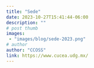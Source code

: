 ```yaml
---
title: "Sede"
date: 2023-10-27T15:41:44-06:00
description: ""
# post thumb
images: 
 - "images/blog/sede-2023.png"
# author
author: "CCOSS" 
link: https://www.cucea.udg.mx/
---
```


